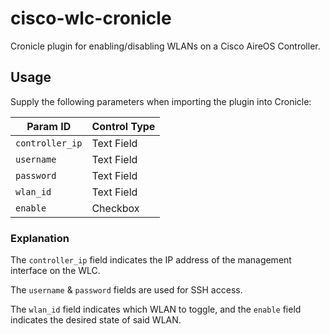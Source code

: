 # cisco-wlc-cronicle
Cronicle plugin for enabling/disabling WLANs on a Cisco AireOS Controller.

## Usage
Supply the following parameters when importing the plugin into Cronicle:

| **Param ID**    | **Control Type** |
|-----------------|------------------|
| `controller_ip` | Text Field       |
| `username`      | Text Field       |
| `password`      | Text Field       |
| `wlan_id`       | Text Field       |
| `enable`        | Checkbox         |

### Explanation
The `controller_ip` field indicates the IP address of the management interface on the WLC.

The `username` & `password` fields are used for SSH access. 

The `wlan_id` field indicates which WLAN to toggle, and the `enable` field indicates the desired state of said WLAN.

